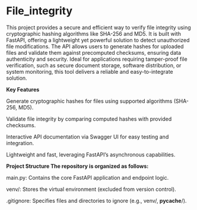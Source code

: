 # File_integrity

This project provides a secure and efficient way to verify file integrity using cryptographic hashing algorithms like SHA-256 and MD5. It is built with FastAPI, offering a lightweight yet powerful solution to detect unauthorized file modifications. The API allows users to generate hashes for uploaded files and validate them against precomputed checksums, ensuring data authenticity and security. Ideal for applications requiring tamper-proof file verification, such as secure document storage, software distribution, or system monitoring, this tool delivers a reliable and easy-to-integrate solution.

**Key Features**

Generate cryptographic hashes for files using supported algorithms (SHA-256, MD5).

Validate file integrity by comparing computed hashes with provided checksums.

Interactive API documentation via Swagger UI for easy testing and integration.

Lightweight and fast, leveraging FastAPI’s asynchronous capabilities.

**Project Structure
The repository is organized as follows:**

main.py: Contains the core FastAPI application and endpoint logic.

venv/: Stores the virtual environment (excluded from version control).

.gitignore: Specifies files and directories to ignore (e.g., venv/, __pycache__/).
